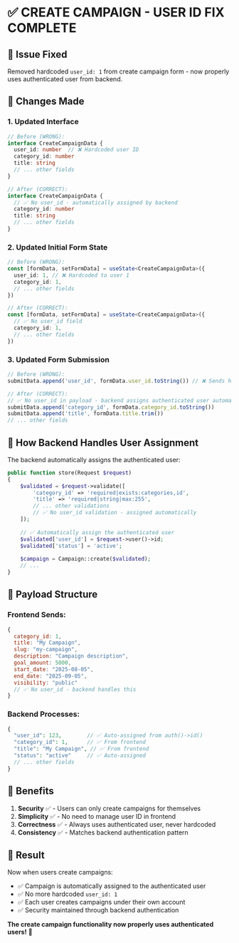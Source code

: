 # ✅ CREATE CAMPAIGN - USER ID FIX COMPLETE

## 🎯 **Issue Fixed**
Removed hardcoded `user_id: 1` from create campaign form - now properly uses authenticated user from backend.

## 🔧 **Changes Made**

### 1. **Updated Interface**
```typescript
// Before (WRONG):
interface CreateCampaignData {
  user_id: number  // ❌ Hardcoded user ID
  category_id: number
  title: string
  // ... other fields
}

// After (CORRECT):
interface CreateCampaignData {
  // ✅ No user_id - automatically assigned by backend
  category_id: number
  title: string
  // ... other fields
}
```

### 2. **Updated Initial Form State**
```typescript
// Before (WRONG):
const [formData, setFormData] = useState<CreateCampaignData>({
  user_id: 1, // ❌ Hardcoded to user 1
  category_id: 1,
  // ... other fields
})

// After (CORRECT):
const [formData, setFormData] = useState<CreateCampaignData>({
  // ✅ No user_id field
  category_id: 1,
  // ... other fields
})
```

### 3. **Updated Form Submission**
```typescript
// Before (WRONG):
submitData.append('user_id', formData.user_id.toString()) // ❌ Sends hardcoded user

// After (CORRECT):
// ✅ No user_id in payload - backend assigns authenticated user automatically
submitData.append('category_id', formData.category_id.toString())
submitData.append('title', formData.title.trim())
// ... other fields
```

## 🎯 **How Backend Handles User Assignment**

The backend automatically assigns the authenticated user:

```php
public function store(Request $request)
{
    $validated = $request->validate([
        'category_id' => 'required|exists:categories,id',
        'title' => 'required|string|max:255',
        // ... other validations
        // ✅ No user_id validation - assigned automatically
    ]);
    
    // ✅ Automatically assign the authenticated user
    $validated['user_id'] = $request->user()->id;
    $validated['status'] = 'active';
    
    $campaign = Campaign::create($validated);
    // ...
}
```

## 🔄 **Payload Structure**

### Frontend Sends:
```javascript
{
  category_id: 1,
  title: "My Campaign",
  slug: "my-campaign", 
  description: "Campaign description",
  goal_amount: 5000,
  start_date: "2025-08-05",
  end_date: "2025-09-05",
  visibility: "public"
  // ✅ No user_id - backend handles this
}
```

### Backend Processes:
```php
{
  "user_id": 123,        // ✅ Auto-assigned from auth()->id()
  "category_id": 1,      // ✅ From frontend
  "title": "My Campaign", // ✅ From frontend
  "status": "active"     // ✅ Auto-assigned
  // ... other fields
}
```

## 🎉 **Benefits**

1. **Security** ✅ - Users can only create campaigns for themselves
2. **Simplicity** ✅ - No need to manage user ID in frontend  
3. **Correctness** ✅ - Always uses authenticated user, never hardcoded
4. **Consistency** ✅ - Matches backend authentication pattern

## 🚀 **Result**

Now when users create campaigns:
- ✅ Campaign is automatically assigned to the authenticated user
- ✅ No more hardcoded `user_id: 1` 
- ✅ Each user creates campaigns under their own account
- ✅ Security maintained through backend authentication

**The create campaign functionality now properly uses authenticated users!** 🎯
